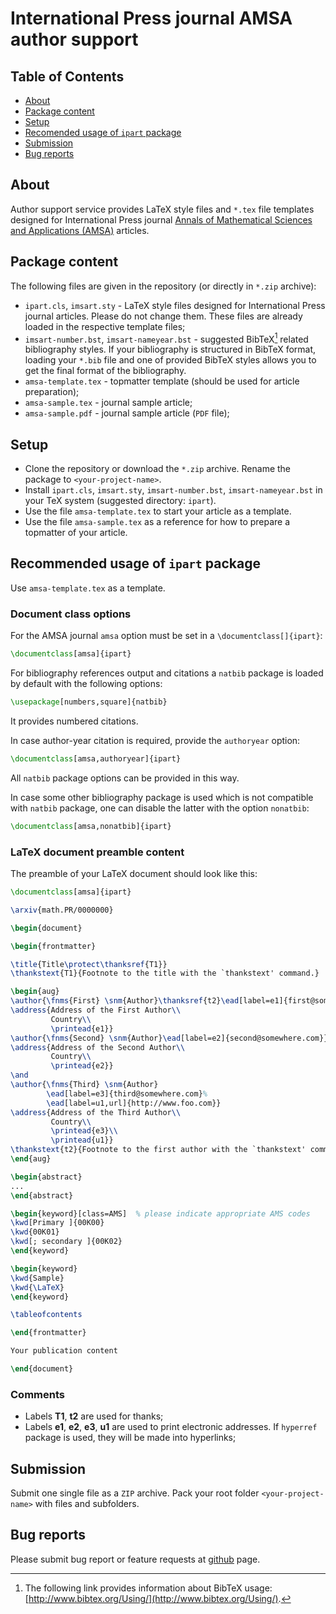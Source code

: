 # International Press journal AMSA author support

## Table of Contents

* [About](#about)
* [Package content](#package-content)
* [Setup](#setup)
* [Recomended usage of `ipart` package](#recomended-usage-of-ipart-package)
* [Submission](#submission)
* [Bug reports](#bug-reports)

## About

Author support service provides LaTeX style files and `*.tex` file templates designed for International Press journal
[Annals of Mathematical Sciences and Applications (AMSA)](http://www.intlpress.com/AMSA/) articles.

## Package content

The following files are given in the repository (or directly in `*.zip` archive):

* `ipart.cls`, `imsart.sty` - LaTeX style files designed for International Press journal articles.
  Please do not change them. These files are already loaded in the respective template files;
* `imsart-number.bst`, `imsart-nameyear.bst` - suggested BibTeX[^1] related bibliography styles.
  If your bibliography is structured in BibTeX format, loading your `*.bib` file
  and one of provided BibTeX styles allows you to get the final format of the bibliography.
* `amsa-template.tex` - topmatter template (should be used for article preparation);
* `amsa-sample.tex` - journal sample article;
* `amsa-sample.pdf` - journal sample article (`PDF` file);

[^1]: The following link provides information about BibTeX usage: [http://www.bibtex.org/Using/](http://www.bibtex.org/Using/).

## Setup
* Clone the repository or download the `*.zip` archive. Rename the package to `<your-project-name>`.
* Install `ipart.cls`, `imsart.sty`, `imsart-number.bst`, `imsart-nameyear.bst` in your TeX system (suggested directory: `ipart`).
* Use the file `amsa-template.tex` to start your article as a template.
* Use the file `amsa-sample.tex` as a reference for how to prepare a topmatter of your article.

## Recommended usage of `ipart` package

Use `amsa-template.tex` as a template.

### Document class options

For the AMSA journal `amsa` option must be set
in a `\documentclass[]{ipart}`:
```latex
\documentclass[amsa]{ipart}
```

For bibliography references output and citations a `natbib` package
is loaded by default with the following options:
```latex
\usepackage[numbers,square]{natbib}
```
It provides numbered citations.

In case author-year citation is required, provide the `authoryear` option:
```latex
\documentclass[amsa,authoryear]{ipart}
```
All `natbib` package options can be provided in this way.

In case some other bibliography package is used
which is not compatible with `natbib` package,
one can disable the latter with the option `nonatbib`:
```latex
\documentclass[amsa,nonatbib]{ipart}
```

### LaTeX document preamble content

The preamble of your LaTeX document should look like this:

```latex
\documentclass[amsa]{ipart}

\arxiv{math.PR/0000000}

\begin{document}

\begin{frontmatter}

\title{Title\protect\thanksref{T1}}
\thankstext{T1}{Footnote to the title with the `thankstext' command.}

\begin{aug}
\author{\fnms{First} \snm{Author}\thanksref{t2}\ead[label=e1]{first@somewhere.com}},
\address{Address of the First Author\\
         Country\\
         \printead{e1}}
\author{\fnms{Second} \snm{Author}\ead[label=e2]{second@somewhere.com}}
\address{Address of the Second Author\\
         Country\\
         \printead{e2}}
\and
\author{\fnms{Third} \snm{Author}
        \ead[label=e3]{third@somewhere.com}%
        \ead[label=u1,url]{http://www.foo.com}}
\address{Address of the Third Author\\
         Country\\
         \printead{e3}\\
         \printead{u1}}
\thankstext{t2}{Footnote to the first author with the `thankstext' command.}
\end{aug}

\begin{abstract}
...
\end{abstract}

\begin{keyword}[class=AMS]  % please indicate appropriate AMS codes
\kwd[Primary ]{00K00}
\kwd{00K01}
\kwd[; secondary ]{00K02}
\end{keyword}

\begin{keyword}
\kwd{Sample}
\kwd{\LaTeX}
\end{keyword}

\tableofcontents

\end{frontmatter}

Your publication content

\end{document}
```

### Comments

* Labels **T1**, **t2** are used for thanks;
* Labels **e1**, **e2**, **e3**, **u1** are used to print electronic addresses.
If `hyperref` package is used, they will be made into hyperlinks;

## Submission

Submit one single file as a `ZIP` archive.
Pack your root folder `<your-project-name>` with files and subfolders.

## Bug reports

Please submit bug report or feature requests at
[github](https://github.com/vtex-soft/texsupport.intlpress-amsa/issues) page.